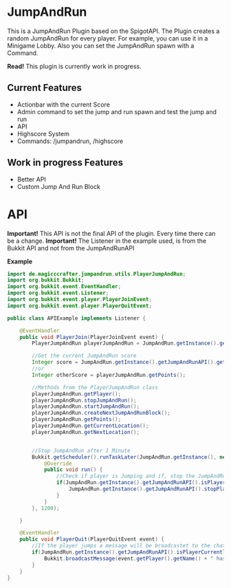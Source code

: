 # JumpAndRun
 
This is a JumpAndRun Plugin based on the SpigotAPI. The Plugin creates a random JumpAndRun for every player. For example, you can use it in a Minigame Lobby. Also you can set the JumpAndRun spawn with a Command.

**Read!** This plugin is currently work in progress.

## Current Features

- Actionbar with the current Score
- Admin command to set the jump and run spawn and test the jump and run
- API
- Highscore System
- Commands: /jumpandrun, /highscore

## Work in progress Features

- Better API
- Custom Jump And Run Block

# API
**Important!** This API is not the final API of the plugin. Every time there can be a change.
**Important!** The Listener in the example used, is from the Bukkit API and not from the JumpAndRunAPI

**Example**
```java
import de.magicccrafter.jumpandrun.utils.PlayerJumpAndRun;
import org.bukkit.Bukkit;
import org.bukkit.event.EventHandler;
import org.bukkit.event.Listener;
import org.bukkit.event.player.PlayerJoinEvent;
import org.bukkit.event.player.PlayerQuitEvent;

public class APIExample implements Listener {

    @EventHandler
    public void PlayerJoin(PlayerJoinEvent event) {
        PlayerJumpAndRun playerJumpAndRun = JumpAndRun.getInstance().getJumpAndRunAPI().createAndStartJumpAndRun(event.getPlayer());

        //Get the current JumpAndRun score
        Integer score = JumpAndRun.getInstance().getJumpAndRunAPI().getCurrentPlayerScore(event.getPlayer());
        //or
        Integer otherScore = playerJumpAndRun.getPoints();

        //Methods from the PlayerJumpAndRun class
        playerJumpAndRun.getPlayer();
        playerJumpAndRun.stopJumpAndRun();
        playerJumpAndRun.startJumpAndRun();
        playerJumpAndRun.createNextJumpAndRunBlock();
        playerJumpAndRun.getPoints();
        playerJumpAndRun.getCurrentLocation();
        playerJumpAndRun.getNextLocation();


        //Stop JumpAndRun after 1 Minute
        Bukkit.getScheduler().runTaskLater(JumpAndRun.getInstance(), new Runnable() {
            @Override
            public void run() {
                //Check if player is Jumping and if, stop the JumpAndRun
                if(JumpAndRun.getInstance().getJumpAndRunAPI().isPlayerCurrentlyJumping(event.getPlayer())) {
                    JumpAndRun.getInstance().getJumpAndRunAPI().stopPlayersJumpAndRun(event.getPlayer());
                }
            }
        }, 1200);

    }

    @EventHandler
    public void PlayerQuit(PlayerQuitEvent event) {
        //If the player jumps a message will be broadcastet to the chat
        if(JumpAndRun.getInstance().getJumpAndRunAPI().isPlayerCurrentlyJumping(event.getPlayer())) {
            Bukkit.broadcastMessage(event.getPlayer().getName() + " has quit whilst jumping with a score of " + JumpAndRun.getInstance().getJumpAndRunAPI().getCurrentPlayerScore(event.getPlayer()) + " Points 0_0");
        }
    }
}
```